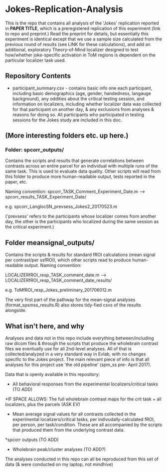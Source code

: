 # Jokes-Replication-Analysis

This is the repo that contains all analysis of the 'Jokes' replication reported in **PAPER TITLE**, which is a preregistered replication of this experiment (link to repo and preprint.) Read the preprint for details, but essentially this experiment is identical except that we use a sample size calculated from the previous round of results (see LINK for these calculations), and add an additional, exploratory Theory-of-Mind localizer designed to test how/whether joke-specific activation in ToM regions is dependent on the particular localizer task used. 

## Repository Contents

* participant_summary.csv - contains basic info one each participant, including basic demographics (age, gender, handedness, langauge background), any oddities about the critical testing session, and information on localizers, including whether localizer data was collected for that participant on another day, & any exclusions from analyses & reasons for doing so.  All participants who participated in testing sessions for the Jokes study are included in this doc.

## (More interesting folders etc. up here.)

### Folder: spcorr_outputs/

Contains the scripts and results that generate correlations between contrasts across an entire parcel for an individual with multiple runs of the same task. This is used to evaluate data quality. Other scripts will read from this folder to produce more human-readable output, tests reported in the paper, etc. 

Naming convention: spcorr_TASK_Comment_Experiment_Date.m --> spcorr_results_TASK_Experiment_Date/

e.g. spcorr_LanglocSN_prevsess_Jokes2_20170523.m

('prevsess' refers to the participants whose localizer comes from another day, the other is the participants who localized during the same session as the critical experiment.)


## Folder meansignal_outputs/

Contains the scripts & results for standard fROI calculations (mean signal per contrast/per ssfROI), which other scripts read to produce human-readable output. Naming convention: 

LOCALIZERfROI_resp_TASK_comment_date.m --> LOCALIZERfROI_resp_TASK_comment_date_results/

e.g. ToMfROI_resp_Jokes_preliminary_201706012.m

The very first part of the pathway for the mean-signal analyses  (format_spsmss_results.R) also stores tidy-fied csvs of the results alongside. 


## What isn't here, and why

Analyses and data not in this repo include everything between/including raw dicom files & through the scripts that produce the wholebrain contrast files we eventually use for all 2nd-level analyses.  All of that is collected/analyzed in a very standard way in Evlab, with no changes specific to the Jokes project. The main relevant piece of info is that all analyses for this project use 'the old pipeline' (spm_ss pre- April 2017).  

Data that is openly available in this repository: 

* All behavioral responses from the experimental localizers/critical tasks (TO ADD)

*IF SPACE ALLOWS: The full wholebrain contrast maps for the crit task + all localizers, plus the parcels (ASK EV)

* Mean average signal values for all contrasts collected in the experimental localizers/critical tasks, per indivudally-calculated fROI, per person, per task/condition. These are all accompanied by the scripts that produced them from the underlying contrast data. 

*spcorr outputs (TO ADD)

* Wholebrain peak/cluster analyses (TO ADD?)

The analyses conducted in this repo can all be reproduced from this set of data (& were conducted on my laptop, not mindhive)
